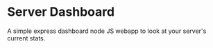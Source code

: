 # Server Dashboard  
A simple express dashboard node JS webapp to look at your server's current stats.